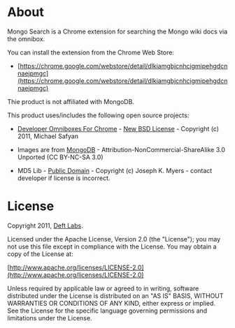 
About
=============

Mongo Search is a Chrome extension for searching the Mongo wiki docs via the omnibox.

You can install the extension from the Chrome Web Store:
    
* [https://chrome.google.com/webstore/detail/dlkiamgbjcnhcigmipehgdcnnaejpmgc](https://chrome.google.com/webstore/detail/dlkiamgbjcnhcigmipehgdcnnaejpmgc)

Thie product is not affiliated with MongoDB.

This product uses/includes the following open source projects:

* [Developer Omniboxes For Chrome](http://code.google.com/p/developer-omniboxes-for-chrome/) - [New BSD License](http://www.opensource.org/licenses/bsd-license.php) - Copyright (c) 2011, Michael Safyan

* Images are from [MongoDB](http://www.mongodb.org) - Attribution-NonCommercial-ShareAlike 3.0 Unported (CC BY-NC-SA 3.0) 

* MD5 Lib - [Public Domain](http://www.myersdaily.org/joseph/javascript/md5-text.html) - Copyright (c) Joseph K. Myers - contact developer if license is incorrect.

License
=============

Copyright 2011, [Deft Labs](http://deftlabs.com).

Licensed under the Apache License, Version 2.0 (the "License");
you may not use this file except in compliance with the License.
You may obtain a copy of the License at:

[http://www.apache.org/licenses/LICENSE-2.0](http://www.apache.org/licenses/LICENSE-2.0)

Unless required by applicable law or agreed to in writing, software
distributed under the License is distributed on an "AS IS" BASIS,
WITHOUT WARRANTIES OR CONDITIONS OF ANY KIND, either express or implied.
See the License for the specific language governing permissions and
limitations under the License.
